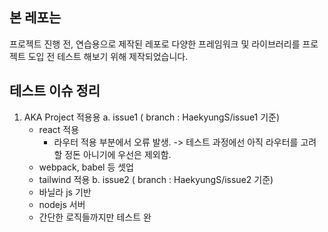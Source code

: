 ## 본 레포는

프로젝트 진행 전, 연습용으로 제작된 레포로 다양한 프레임워크 및 라이브러리를 프로젝트 도입 전 테스트 해보기 위해 제작되었습니다.

## 테스트 이슈 정리

1. AKA Project 적용용
   a. issue1 ( branch : HaekyungS/issue1 기준)
   - react 적용
     - 라우터 적용 부분에서 오류 발생.
       -> 테스트 과정에선 아직 라우터를 고려할 정돈 아니기에 우선은 제외함.
   - webpack, babel 등 셋업
   - tailwind 적용
     b. issue2 ( branch : HaekyungS/issue2 기준)
   - 바닐라 js 기반
   - nodejs 서버
   - 간단한 로직들까지만 테스트 완
